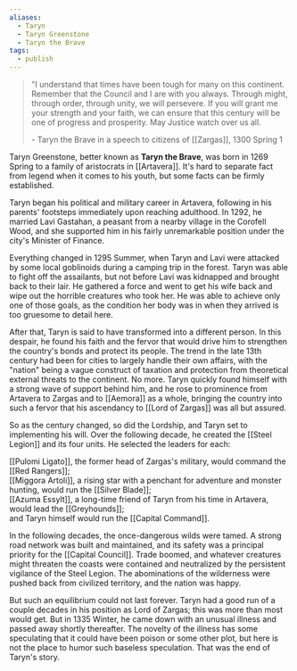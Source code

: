 ```yaml
---
aliases:
  - Taryn
  - Taryn Greenstone
  - Taryn the Brave
tags:
  - publish
---
```

>"I understand that times have been tough for many on this continent. Remember that the Council and I are with you always. Through might, through order, through unity, we will persevere. If you will grant me your strength and your faith, we can ensure that this century will be one of progress and prosperity. May Justice watch over us all.
>
>\- Taryn the Brave in a speech to citizens of [[Zargas]], 1300 Spring 1

Taryn Greenstone, better known as **Taryn the Brave**, was born in 1269 Spring to a family of aristocrats in [[Artavera]]. It's hard to separate fact from legend when it comes to his youth, but some facts can be firmly established.

Taryn began his political and military career in Artavera, following in his parents' footsteps immediately upon reaching adulthood. In 1292, he married Lavi Gastahan, a peasant from a nearby village in the Corofell Wood, and she supported him in his fairly unremarkable position under the city's Minister of Finance.

Everything changed in 1295 Summer, when Taryn and Lavi were attacked by some local goblinoids during a camping trip in the forest. Taryn was able to fight off the assailants, but not before Lavi was kidnapped and brought back to their lair. He gathered a force and went to get his wife back and wipe out the horrible creatures who took her. He was able to achieve only one of those goals, as the condition her body was in when they arrived is too gruesome to detail here.

After that, Taryn is said to have transformed into a different person. In this despair, he found his faith and the fervor that would drive him to strengthen the country's bonds and protect its people. The trend in the late 13th century had been for cities to largely handle their own affairs, with the "nation" being a vague construct of taxation and protection from theoretical external threats to the continent. No more. Taryn quickly found himself with a strong wave of support behind him, and he rose to prominence from Artavera to Zargas and to [[Aemora]] as a whole, bringing the country into such a fervor that his ascendancy to [[Lord of Zargas]] was all but assured.

So as the century changed, so did the Lordship, and Taryn set to implementing his will. Over the following decade, he created the [[Steel Legion]] and its four units. He selected the leaders for each:

[[Pulomi Ligato]], the former head of Zargas's military, would command the [[Red Rangers]];    
[[Miggora Artoli]], a rising star with a penchant for adventure and monster hunting, would run the [[Silver Blade]];    
[[Azuma Essylt]], a long-time friend of Taryn from his time in Artavera, would lead the [[Greyhounds]];    
and Taryn himself would run the [[Capital Command]].

In the following decades, the once-dangerous wilds were tamed. A strong road network was built and maintained, and its safety was a principal priority for the [[Capital Council]]. Trade boomed, and whatever creatures might threaten the coasts were contained and neutralized by the persistent vigilance of the Steel Legion. The abominations of the wilderness were pushed back from civilized territory, and the nation was happy.

But such an equilibrium could not last forever. Taryn had a good run of a couple decades in his position as Lord of Zargas; this was more than most would get. But in 1335 Winter, he came down with an unusual illness and passed away shortly thereafter. The novelty of the illness has some speculating that it could have been poison or some other plot, but here is not the place to humor such baseless speculation. That was the end of Taryn's story.